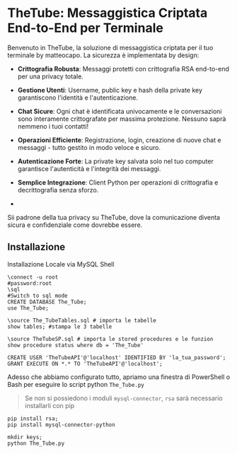 # TheTube: Messaggistica Criptata End-to-End per Terminale

Benvenuto in TheTube, la soluzione di messaggistica criptata per il tuo terminale by matteocapo. La sicurezza è implementata by design:

- **Crittografia Robusta**: Messaggi protetti con crittografia RSA end-to-end per una privacy totale.

- **Gestione Utenti**: Username, public key e hash della private key garantiscono l'identità e l'autenticazione.

- **Chat Sicure**: Ogni chat è identificata univocamente e le conversazioni sono interamente crittografate per massima protezione. Nessuno saprà nemmeno i tuoi contatti!

- **Operazioni Efficiente**: Registrazione, login, creazione di nuove chat e messaggi - tutto gestito in modo veloce e sicuro.

- **Autenticazione Forte**: La private key salvata solo nel tuo computer garantisce l'autenticità e l'integrità dei messaggi.

- **Semplice Integrazione**: Client Python per operazioni di crittografia e decrittografia senza sforzo.
- 
Sii padrone della tua privacy su TheTube, dove la comunicazione diventa sicura e confidenziale come dovrebbe essere.

## Installazione
Installazione Locale via MySQL Shell
```mysql
\connect -u root
#password:root
\sql
#Switch to sql mode
CREATE DATABASE The_Tube;
use The_Tube;

\source The_TubeTables.sql # importa le tabelle
show tables; #stampa le 3 tabelle

\source TheTubeSP.sql # importa le stored procedures e le funzion
show procedure status where db = 'The_Tube'

CREATE USER 'TheTubeAPI'@'localhost' IDENTIFIED BY 'la_tua_password'; 
GRANT EXECUTE ON *.* TO 'TheTubeAPI'@'localhost';
```

Adesso che abbiamo configurato tutto, apriamo una finestra di PowerShell o Bash per eseguire lo script python `The_Tube.py`

> Se non si possiedono i moduli `mysql-connector`, `rsa` sarà necessario installarli con pip

```pip
pip install rsa;
pip install mysql-connector-python
```

```shell
mkdir keys;
python The_Tube.py
```
